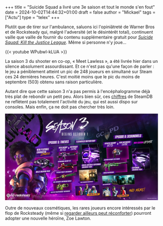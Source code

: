 +++
title = "Suicide Squad a livré une 3e saison et tout le monde s'en fout"
date = 2024-10-02T14:44:32+01:00
draft = false
author = "Mickael"
tags = ["Actu"]
type = "telex"
+++

Plutôt que de tirer sur l'ambulance, saluons ici l'opiniâtreté de Warner Bros et de Rocksteady qui, malgré l'adversité (et le désintérêt total), continuent vaille que vaille de fournir du contenu supplémentaire gratuit pour *[Suicide Squad: Kill the Justice League](https://nostick.fr/articles/2024/juillet/1507-test-suicide-squad-kill-the-justice-league/)*. Même si personne n'y joue…

{{< youtube WPubwl-kLUA >}} 

La saison 3 du shooter en co-op, « Meet Lawless », a été livrée hier dans un silence absolument assourdissant. Et ce n'est pas qu'une façon de parler : le jeu a péniblement atteint un pic de 248 joueurs en simultané sur Steam ces 24 dernières heures. C'est moitié moins que le pic du moins de septembre (503) obtenu sans raison particulière.

Autant dire que cette saison 3 n'a pas permis à l'encéphalogramme déjà très plat de rebondir un petit peu. Alors bien sûr, ces [chiffres](https://steamdb.info/app/315210/charts) de SteamDB ne reflètent pas totalement l'activité du jeu, qui est aussi dispo sur consoles. Mais enfin, ça ne doit pas chercher très loin.

![Suicide Squad](suicide-squad-s3.jpeg "Ça donne envie de s'y remettre.") 

Outre de nouveaux cosmétiques, les rares joueurs encore intéressés par le flop de Rocksteady (même si [regarder ailleurs peut réconforter](https://nostick.fr/articles/2024/septembre/0309-sony-concord-debranche-serveurs-rembourse-joueurs/)) pourront adopter une nouvelle héroïne, Zoe Lawton. 